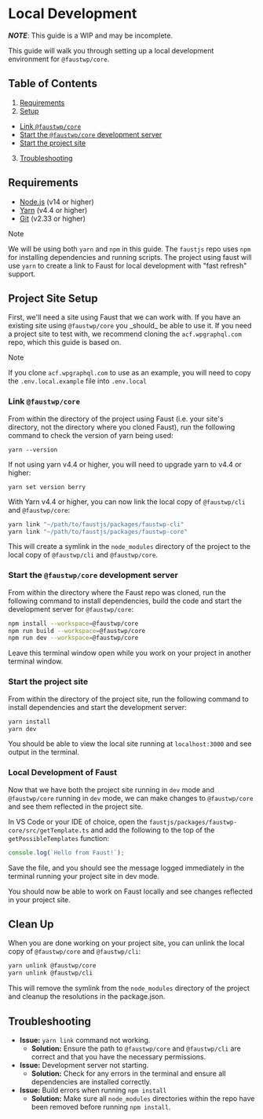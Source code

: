 # Local Development

**_NOTE_**: This guide is a WIP and may be incomplete.

This guide will walk you through setting up a local development environment for `@faustwp/core`.

## Table of Contents

1. [Requirements](#requirements)
2. [Setup](#setup)

- [Link `@faustwp/core`](#link-faustwp-core)
- [Start the `@faustwp/core` development server](#start-the-faustwp-core-development-server)
- [Start the project site](#start-the-project-site)

3. [Troubleshooting](#troubleshooting)

## Requirements

- [Node.js](https://nodejs.org/en/) (v14 or higher)
- [Yarn](https://yarnpkg.com/) (v4.4 or higher)
- [Git](https://git-scm.com/) (v2.33 or higher)

> [!NOTE]
> We will be using both `yarn` and `npm` in this guide.
> The `faustjs` repo uses `npm` for installing dependencies and running scripts.
> The project using faust will use `yarn` to create a link to Faust for local development with "fast refresh" support.

## Project Site Setup

First, we'll need a site using Faust that we can work with. If you have an existing site using `@faustwp/core` you \_should\_ be able to use it. If you need a project site to test with, we recommend cloning the `acf.wpgraphql.com` repo, which this guide is based on.

> [!NOTE]
> If you clone `acf.wpgraphql.com` to use as an example, you will need to copy the `.env.local.example` file into `.env.local`

### Link `@faustwp/core`

From within the directory of the project using Faust (i.e. your site's directory, not the directory where you cloned Faust), run the following command to check the version of yarn being used:

```shell
yarn --version
```

If not using yarn v4.4 or higher, you will need to upgrade yarn to v4.4 or higher:

```shell
yarn set version berry
```

With Yarn v4.4 or higher, you can now link the local copy of `@faustwp/cli` and `@faustwp/core`:

```sh
yarn link "~/path/to/faustjs/packages/faustwp-cli"
yarn link "~/path/to/faustjs/packages/faustwp-core"
```

This will create a symlink in the `node_modules` directory of the project to the local copy of `@faustwp/cli` and `@faustwp/core`.

### Start the `@faustwp/core` development server

From within the directory where the Faust repo was cloned, run the following command to install dependencies, build the code and start the development server for `@faustwp/core`:

```sh
npm install --workspace=@faustwp/core
npm run build --workspace=@faustwp/core
npm run dev --workspace=@faustwp/core
```

Leave this terminal window open while you work on your project in another terminal window.

### Start the project site

From within the directory of the project site, run the following command to install dependencies and start the development server:

```sh
yarn install
yarn dev
```

You should be able to view the local site running at `localhost:3000` and see output in the terminal.

### Local Development of Faust

Now that we have both the project site running in `dev` mode and `@faustwp/core` running in `dev` mode, we can make changes to `@faustwp/core` and see them reflected in the project site.

In VS Code or your IDE of choice, open the `faustjs/packages/faustwp-core/src/getTemplate.ts` and add the following to the top of the `getPossibleTemplates` function:

```ts
console.log(`Hello from Faust!`);
```

Save the file, and you should see the message logged immediately in the terminal running your project site in dev mode.

You should now be able to work on Faust locally and see changes reflected in your project site.

## Clean Up

When you are done working on your project site, you can unlink the local copy of `@faustwp/core` and `@faustwp/cli`:

```sh
yarn unlink @faustwp/core
yarn unlink @faustwp/cli
```

This will remove the symlink from the `node_modules` directory of the project and cleanup the resolutions in the package.json.

## Troubleshooting

- **Issue:** `yarn link` command not working.
  - **Solution:** Ensure the path to `@faustwp/core` and `@faustwp/cli` are correct and that you have the necessary permissions.
- **Issue:** Development server not starting.
  - **Solution:** Check for any errors in the terminal and ensure all dependencies are installed correctly.
- **Issue:** Build errors when running `npm install`
  - **Solution:** Make sure all `node_modules` directories within the repo have been removed before running `npm install`.
